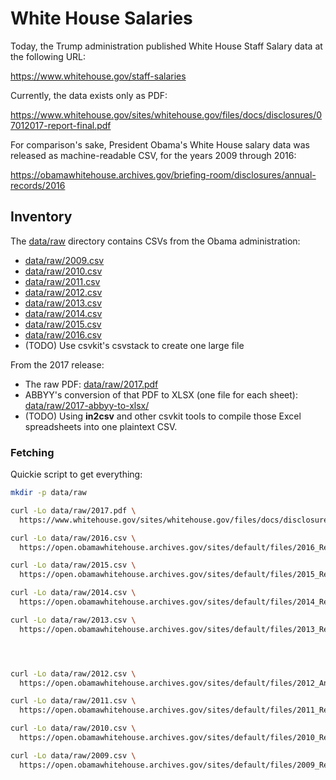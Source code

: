 # White House Salaries


Today, the Trump administration published White House Staff Salary data at the following URL:

https://www.whitehouse.gov/staff-salaries

Currently, the data exists only as PDF:

https://www.whitehouse.gov/sites/whitehouse.gov/files/docs/disclosures/07012017-report-final.pdf 

For comparison's sake, President Obama's White House salary data was released as machine-readable CSV, for the years 2009 through 2016:

https://obamawhitehouse.archives.gov/briefing-room/disclosures/annual-records/2016


## Inventory

The [data/raw](data/raw) directory contains CSVs from the Obama administration:

- [data/raw/2009.csv](data/raw/2009.csv)
- [data/raw/2010.csv](data/raw/2010.csv)
- [data/raw/2011.csv](data/raw/2011.csv)
- [data/raw/2012.csv](data/raw/2012.csv)
- [data/raw/2013.csv](data/raw/2013.csv)
- [data/raw/2014.csv](data/raw/2014.csv)
- [data/raw/2015.csv](data/raw/2015.csv)
- [data/raw/2016.csv](data/raw/2016.csv)
- (TODO) Use csvkit's csvstack to create one large file

From the 2017 release:

- The raw PDF: [data/raw/2017.pdf](data/raw/2017.pdf)
- ABBYY's conversion of that PDF to XLSX (one file for each sheet): [data/raw/2017-abbyy-to-xlsx/](data/raw/2017-abbyy-to-xlsx/)
- (TODO) Using **in2csv** and other csvkit tools to compile those Excel spreadsheets into one plaintext CSV.




### Fetching


Quickie script to get everything:


```sh
mkdir -p data/raw

curl -Lo data/raw/2017.pdf \
  https://www.whitehouse.gov/sites/whitehouse.gov/files/docs/disclosures/07012017-report-final.pdf

curl -Lo data/raw/2016.csv \
  https://open.obamawhitehouse.archives.gov/sites/default/files/2016_Report_to_Congress_on_White_House_Staff.csv

curl -Lo data/raw/2015.csv \
  https://open.obamawhitehouse.archives.gov/sites/default/files/2015_Report_to_Congress_on_White_House_Staff.csv

curl -Lo data/raw/2014.csv \
  https://open.obamawhitehouse.archives.gov/sites/default/files/2014_Report_to_Congress_on_White_House_Staff.csv

curl -Lo data/raw/2013.csv \
  https://open.obamawhitehouse.archives.gov/sites/default/files/2013_Report_to_Congress_on_White_House_Staff.csv




curl -Lo data/raw/2012.csv \
  https://open.obamawhitehouse.archives.gov/sites/default/files/2012_Annual_Report_to_Congress_on_White_House_Staff.csv

curl -Lo data/raw/2011.csv \
  https://open.obamawhitehouse.archives.gov/sites/default/files/2011_Report_to_Congress_on_White_House_Staff.csv

curl -Lo data/raw/2010.csv \
  https://open.obamawhitehouse.archives.gov/sites/default/files/2010_Report_to_Congress_on_White_House_Staff.csv

curl -Lo data/raw/2009.csv \
  https://open.obamawhitehouse.archives.gov/sites/default/files/2009_Report_to_Congress_on_White_House_Staff.csv
```

